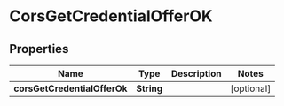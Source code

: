 # CorsGetCredentialOfferOK

## Properties

| Name                         | Type       | Description | Notes      |
| ---------------------------- | ---------- | ----------- | ---------- |
| **corsGetCredentialOfferOk** | **String** |             | [optional] |
